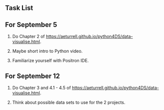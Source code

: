 ## Task List

## For September 5

1. Do Chapter 2 of <https://aeturrell.github.io/python4DS/data-visualise.html>.

2. Maybe short intro to Python video.

3. Familiarize yourself with Positron IDE.

## For September 12

1. Do Chapter 3 and 4.1 - 4.5 of <https://aeturrell.github.io/python4DS/data-visualise.html>.

2. Think about possible data sets to use for the 2 projects.
